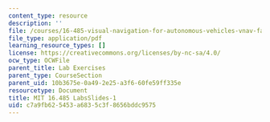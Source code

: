 ```yaml
---
content_type: resource
description: ''
file: /courses/16-485-visual-navigation-for-autonomous-vehicles-vnav-fall-2020/c7a9fb625453a6835c3f8656bddc9575_MIT_16_485F20_Lab1Slides.pdf
file_type: application/pdf
learning_resource_types: []
license: https://creativecommons.org/licenses/by-nc-sa/4.0/
ocw_type: OCWFile
parent_title: Lab Exercises
parent_type: CourseSection
parent_uid: 10b3675e-0a49-2e25-a3f6-60fe59ff335e
resourcetype: Document
title: MIT 16.485 LabsSlides-1
uid: c7a9fb62-5453-a683-5c3f-8656bddc9575
---
```


